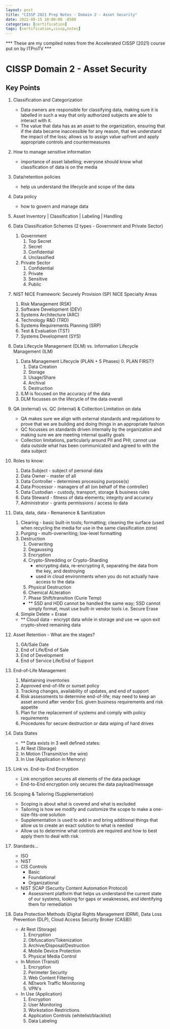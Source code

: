 ```yaml
---
layout: post
title: "CISSP 2021 Prep Notes - Domain 2 - Asset Security"
date: 2022-08-15 10:00:00 -0500
categories: [certification]
tags: [certification,cissp,notes]
---
```


*** These are my compiled notes from the Accelerated CISSP (2021) course put on by ITProTV ***

# CISSP Domain 2 - Asset Security

## Key Points

1. Classification and Categorization
    * Data owners are responsible for classifying data, making sure it is labelled in such a way that only authorized subjects are able to interact with it.
    * The value that data has as an asset to the organization, ensuring that if the data became inaccessible for any reason, that we understand the impact of the loss; allows us to assign value upfront and apply appropriate controls and countermeasures 
2. How to manage sensitive information
    * importance of asset labelling; everyone should know what classification of data is on the media
3. Data/retention policies
    * help us understand the lifecycle and scope of the data
4. Data policy
    * how to govern and manage data
5. Asset Inventory | Classification | Labeling | Handling

6. Data Classification Schemes (2 types - Government and Private Sector)
    1. Government
        1. Top Secret
        2. Secret
        3. Confidential
        4. Unclassified
    2. Private Sector
        1. Confidential
        2. Private
        3. Sensitive
        4. Public

7. NIST NICE Framework: Securely Provision (SP) NICE Specialty Areas
    1. Risk Management (RSK)
    2. Software Development (DEV)
    3. Systems Architecture (ARC)
    4. Technology R&D (TRD)
    5. Systems Requirements Planning (SRP)
    6. Test & Evaluation (TST)
    7. Systems Development (SYS)

8. Data Lifecycle Management (DLM) vs. Information Lifecycle Management (ILM)
    1. Data Management Lifecycle (PLAN + 5 Phases)
        0. PLAN FIRST!!
        1. Data Creation
        2. Storage
        3. Usage/Share
        4. Archival
        5. Destruction
    2. ILM is focused on the accuracy of the data
    3. DLM focusses on the lifecycle of the data overall

9. QA (external) vs. QC (internal) & Collection Limitation on data
    * QA makes sure we align with external standards and regulations to prove that we are building and doing things in an appropriate fashion
    * QC focusses on standards driven internally by the organization and making sure we are meeting internal quality goals
    * Collection limitations, particularly around PII and PHI; cannot use data outside what has been communicated and agreed to with the data subject

10. Roles to know:
    1. Data Subject - subject of personal data
    2. Data Owner - master of all
    3. Data Controller - determines processing purpose(s)
    4. Data Processor - managers of all (on behalf of the controller)
    5. Data Custodian - custody, transport, storage & business rules
    6. Data Steward - fitness of data elements; integrity and accuracy
    7. Administrator - grants permissions / access to data

11. Data, data, data - Remanence & Sanitization
    1. Clearing - basic built-in tools; formatting; cleaning the surface (used when recycling the media for use in the same classification zone)
    2. Purging - multi-overwriting; low-level formatting
    3. Destruction
        1. Overwriting
        2. Degaussing
        3. Encryption
        4. Crypto-Shredding or Crypto-Sharding
            * encrypting data, re-encrypting it, separating the data from the key, and destroying
            * used in cloud environments when you do not actually have access to the data
        5. Physical Destruction
        6. Chemical ALteration
        7. Phase Shift/transition (Curie Temp)
        * ** SSD and HDD cannot be handled the same way; SSD cannot simply format, must use built-in vendor tools i.e. Secure Erase
    4. Simple Delete = Erase
    * ** Cloud data - encrypt data while in storage and use ==> upon exit crypto-shred remaining data

12. Asset Retention - What are the stages?
    1. GA/Sale Date
    2. End of Life/End of Sale
    3. End of Development
    4. End of Service Life/End of Support

13. End-of-Life Management
    1. Maintaining inventories
    2. Approved end-of-life or sunset policy
    3. Tracking changes, availability of updates, and end of support
    4. Risk assessments to determine end-of-life; may need to keep an asset around after vendor EoL given business requirements and risk appetite
    5. Plan for the replacement of systems and comply with policy requirements
    6. Procedures for secure destruction or data wiping of hard drives

14. Data States
    * ** Data exists in 3 well defined states:
    1. At Rest (Storage)
    2. In Motion (Transmit/on the wire)
    3. In Use (Application in Memory)

15. Link vs. End-to-End Encryption
    * Link encryption secures all elements of the data package
    * End-to-End encryption only secures the data payload/message

16. Scoping & Tailoring (Supplementation)
    * Scoping is about what is covered and what is excluded
    * Tailoring is how we modify and customize the scope to make a one-size-fits-one solution
    * Supplementation is used to add in and bring additional things that allow us to create an exact solution to what is needed
    * Allow us to determine what controls are required and how to best apply them to deal with risk

17. Standards...
    * ISO
    * NIST
    * CIS Controls
        * Basic
        * Foundational
        * Organizational
    * NIST SCAP (Security Content Automation Protocol)
        * Assessment platform that helps us understand the current state of our systems, looking for gaps or weaknesses, and identifying them for remediation

18. Data Protection Methods (Digital Rights Management (DRM), Data Loss Prevention (DLP), Cloud Access Security Broker (CASB))
    * At Rest (Storage)
        1. Encryption
        2. Obfuscation/Tokenization
        3. Archive/Disposal/Destruction
        4. Mobile Device Protection
        5. Physical Media Control
    * In Motion (Transit)
        1. Encryption
        2. Perimeter Security
        3. Web Content Filtering
        4. NEtwork Traffic Monitoring
        5. VPN's
    * In Use (Application)
        1. Encryption
        2. User Monitoring
        3. Workstation Restrictions
        4. Application Controls (whitelist/blacklist)
        5. Data Labeling